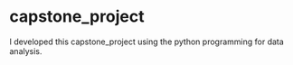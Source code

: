 # capstone_project
I developed this capstone_project using the python programming for data analysis.
